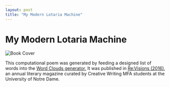 ```yaml
---
layout: post
title: "My Modern Lotaria Machine"
---
```


# My Modern Lotaria Machine

![Book Cover](/portfolio/assets/images/Lotaria.png "My Modern Lotaria Machine")

This computational poem was generated by feeding a designed list of words into the [Word Clouds generator.](https://www.wordclouds.com/) It was published in [Re:Visions (2016)](https://issuu.com/nd_mfa_creative_writing/docs/revisions_2016_layout_final), an annual literary magazine curated by Creative Writing MFA students at the University of Notre Dame.